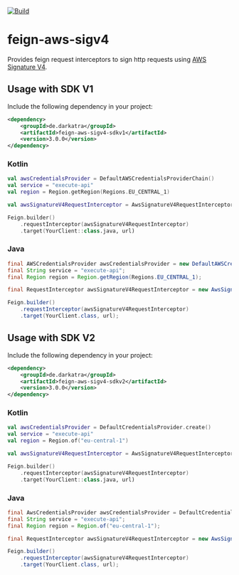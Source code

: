 [![Build](https://github.com/DarkAtra/feign-aws-sigv4/actions/workflows/build.yml/badge.svg)](https://github.com/DarkAtra/feign-aws-sigv4/actions/workflows/build.yml)

# feign-aws-sigv4

Provides feign request interceptors to sign http requests using [AWS Signature V4](https://docs.aws.amazon.com/general/latest/gr/signature-version-4.html).

## Usage with SDK V1

Include the following dependency in your project:

[//]: # (@formatter:off)
```xml
<dependency>
    <groupId>de.darkatra</groupId>
    <artifactId>feign-aws-sigv4-sdkv1</artifactId>
    <version>3.0.0</version>
</dependency>
```
[//]: # (@formatter:on)

### Kotlin

[//]: # (@formatter:off)
```kotlin
val awsCredentialsProvider = DefaultAWSCredentialsProviderChain()
val service = "execute-api"
val region = Region.getRegion(Regions.EU_CENTRAL_1)

val awsSignatureV4RequestInterceptor = AwsSignatureV4RequestInterceptor(awsCredentialsProvider, service, region)

Feign.builder()
    .requestInterceptor(awsSignatureV4RequestInterceptor)
    .target(YourClient::class.java, url)
```
[//]: # (@formatter:on)

### Java

[//]: # (@formatter:off)
```java
final AWSCredentialsProvider awsCredentialsProvider = new DefaultAWSCredentialsProviderChain();
final String service = "execute-api";
final Region region = Region.getRegion(Regions.EU_CENTRAL_1);

final RequestInterceptor awsSignatureV4RequestInterceptor = new AwsSignatureV4RequestInterceptor(awsCredentialsProvider, service, region);

Feign.builder()
    .requestInterceptor(awsSignatureV4RequestInterceptor)
    .target(YourClient.class, url);
```
[//]: # (@formatter:on)

## Usage with SDK V2

Include the following dependency in your project:

[//]: # (@formatter:off)
```xml
<dependency>
    <groupId>de.darkatra</groupId>
    <artifactId>feign-aws-sigv4-sdkv2</artifactId>
    <version>3.0.0</version>
</dependency>
```
[//]: # (@formatter:on)

### Kotlin

[//]: # (@formatter:off)
```kotlin
val awsCredentialsProvider = DefaultCredentialsProvider.create()
val service = "execute-api"
val region = Region.of("eu-central-1")

val awsSignatureV4RequestInterceptor = AwsSignatureV4RequestInterceptor(awsCredentialsProvider, service, region)

Feign.builder()
    .requestInterceptor(awsSignatureV4RequestInterceptor)
    .target(YourClient::class.java, url)
```
[//]: # (@formatter:on)

### Java

[//]: # (@formatter:off)
```java
final AwsCredentialsProvider awsCredentialsProvider = DefaultCredentialsProvider.create();
final String service = "execute-api";
final Region region = Region.of("eu-central-1");

final RequestInterceptor awsSignatureV4RequestInterceptor = new AwsSignatureV4RequestInterceptor(awsCredentialsProvider, service, region);

Feign.builder()
    .requestInterceptor(awsSignatureV4RequestInterceptor)
    .target(YourClient.class, url);
```
[//]: # (@formatter:on)
